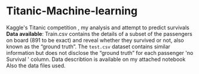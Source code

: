 # Titanic-Machine-learning
Kaggle's Titanic competition , my analysis and attempt to predict survivals
__Data available__:
Train.csv contains the details of a subset of the passengers on board (891 to be exact) and reveal whether they survived or not, also known as the “ground truth”.
The `test.csv` dataset contains similar information but does not disclose the “ground truth” for each passenger 'no Survival ' column.
Data describtion is available on my attached notebook
Also the data files used.
